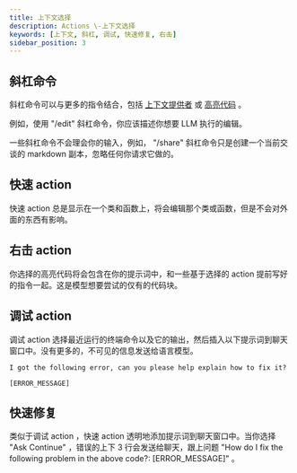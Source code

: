 ```yaml
---
title: 上下文选择
description: Actions \-上下文选择
keywords: [上下文, 斜杠, 调试, 快速修复, 右击]
sidebar_position: 3
---
```


## 斜杠命令

斜杠命令可以与更多的指令结合，包括 [上下文提供者](chat/context-selection.md) 或 [高亮代码](chat/context-selection.md) 。

例如，使用 "/edit" 斜杠命令，你应该描述你想要 LLM 执行的编辑。

一些斜杠命令不会理会你的输入，例如， "/share" 斜杠命令只是创建一个当前交谈的 markdown 副本，忽略任何你请求它做的。

## 快速 action

快速 action 总是显示在一个类和函数上，将会编辑那个类或函数，但是不会对外面的东西有影响。

## 右击 action

你选择的高亮代码将会包含在你的提示词中，和一些基于选择的 action 提前写好的指令一起。这是模型想要尝试的仅有的代码块。

## 调试 action

调试 action 选择最近运行的终端命令以及它的输出，然后插入以下提示词到聊天窗口中。没有更多的，不可见的信息发送给语言模型。

```
I got the following error, can you please help explain how to fix it?

[ERROR_MESSAGE]
```

## 快速修复

类似于调试 action ，快速 action 透明地添加提示词到聊天窗口中。当你选择 "Ask Continue" ，错误的上下 3 行会发送给聊天，跟上问题 "How do I fix the following problem in the above code?: [ERROR_MESSAGE]" 。
